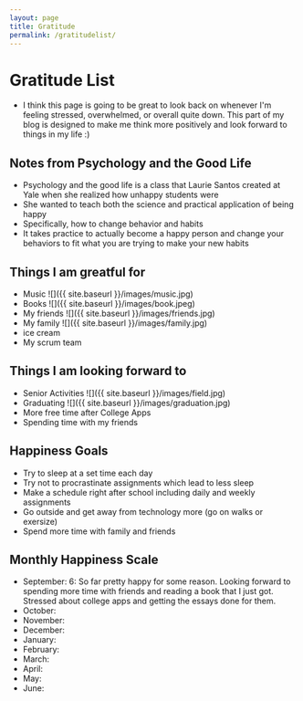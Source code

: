 ```yaml
---
layout: page
title: Gratitude
permalink: /gratitudelist/
---
```

# Gratitude List
- I think this page is going to be great to look back on whenever I'm feeling stressed, overwhelmed, or overall quite down. This part of my blog is designed to make me think more positively and look forward to things in my life :) 

## Notes from Psychology and the Good Life
- Psychology and the good life is a class that Laurie Santos created at Yale when she realized how unhappy students were
- She wanted to teach both the science and practical application of being happy 
- Specifically, how to change behavior and habits 
- It takes practice to actually become a happy person and change your behaviors to fit what you are trying to make your new habits 

## Things I am greatful for
- Music
![]({{ site.baseurl }}/images/music.jpg)
- Books 
![]({{ site.baseurl }}/images/book.jpeg)
- My friends
![]({{ site.baseurl }}/images/friends.jpg)
- My family
![]({{ site.baseurl }}/images/family.jpg)
- ice cream
- My scrum team

## Things I am looking forward to
- Senior Activities
![]({{ site.baseurl }}/images/field.jpg)
- Graduating
![]({{ site.baseurl }}/images/graduation.jpg)
- More free time after College Apps
- Spending time with my friends 

## Happiness Goals
- Try to sleep at a set time each day
- Try not to procrastinate assignments which lead to less sleep
- Make a schedule right after school including daily and weekly assignments
- Go outside and get away from technology more (go on walks or exersize)
- Spend more time with family and friends 

## Monthly Happiness Scale
- September: 6: So far pretty happy for some reason. Looking forward to spending more time with friends and reading a book that I just got. Stressed about college apps and getting the essays done for them. 
- October: 
- November:
- December: 
- January: 
- February:
- March:
- April: 
- May: 
- June: 